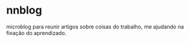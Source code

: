 # nnblog
  microblog para reunir artigos sobre coisas do trabalho, me ajudando na fixação do aprendizado.
